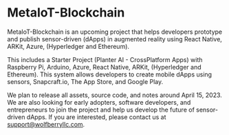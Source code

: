 # MetaIoT-Blockchain

MetaIoT-Blockchain is an upcoming project that helps developers prototype and publish sensor-driven (dApps) in augmented reality using React Native, ARKit, Azure, (Hyperledger and Ethereum).

This includes a Starter Project (Planter AI - CrossPlatform Apps) with Raspberry Pi, Arduino, Azure, React Native, ARKit, (Hyperledger and Ethereum). This system allows developers to create mobile dApps using sensors, Snapcraft.io, The App Store, and Google Play.

We plan to release all assets, source code, and notes around April 15, 2023. We are also looking for early adopters, software developers, and entrepreneurs to join the project and help us develop the future of sensor-driven dApps. If you are interested, please contact us at support@wolfberryllc.com.
